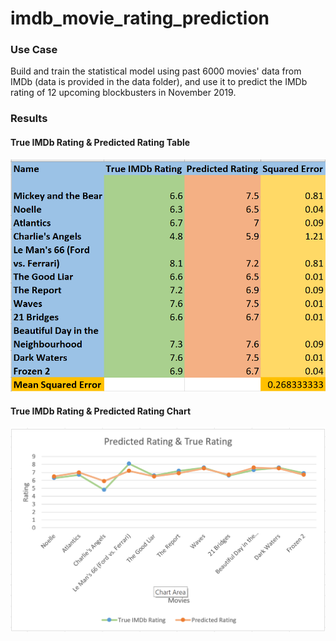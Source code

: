 # imdb_movie_rating_prediction
### Use Case
Build and train the statistical model using past 6000 movies' data from IMDb (data is provided in the data folder), and use it to predict the IMDb rating of 12 upcoming blockbusters in November 2019.  

### Results 

#### True IMDb Rating & Predicted Rating Table 
![](image/imdb_table.png)

#### True IMDb Rating & Predicted Rating Chart
![](image/imdb_chart.png)
